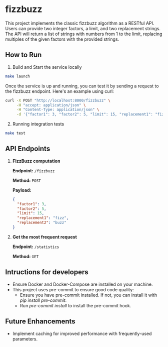 # fizzbuzz

This project implements the classic fizzbuzz algorithm as a RESTful API. Users can provide two integer factors, a limit, and two replacement strings. The API will return a list of strings with numbers from 1 to the limit, replacing multiples of the given factors with the provided strings.

## How to Run

1. Build and Start the service locally

```bash
make launch
```

Once the service is up and running, you can test it by sending a request to the fizzbuzz endpoint. Here's an example using curl:

```bash
curl -X POST "http://localhost:8000/fizzbuzz" \
     -H "accept: application/json" \
     -H "Content-Type: application/json" \
     -d '{"factor1": 3, "factor2": 5, "limit": 15, "replacement1": "fizz", "replacement2": "buzz"}'
```

2. Running integration tests

```bash
make test
```

## API Endpoints

1. **FizzBuzz computation**

   **Endpoint:** `/fizzbuzz`

   **Method:** `POST`

   **Payload:**

   ```json
   {
     "factor1": 3,
     "factor2": 5,
     "limit": 15,
     "replacement1": "fizz",
     "replacement2": "buzz"
   }
   ```

2. **Get the most frequent request**

   **Endpoint:** `/statistics`

   **Method:** `GET`

## Intructions for developers

- Ensure Docker and Docker-Compose are installed on your machine.
- This project uses pre-commit to ensure good code quality:
  - Ensure you have pre-commit installed. If not, you can install it with _pip install pre-commit_.
  - Run _pre-commit install_ to install the pre-commit hook.

## Future Enhancements

- Implement caching for improved performance with frequently-used parameters.
